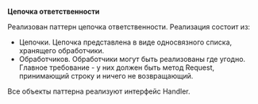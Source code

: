 **Цепочка ответственности**

Реализован паттерн цепочка ответственности. Реализация состоит из:
- Цепочки.
Цепочка представлена в виде односвязного списка, хранящего обработчики.
- Обработчиков.
Обработчики могут быть реализованы где угодно. Главное требование - у них должен быть метод Request, принимающий строку и ничего не возвращающий.

Все объекты паттерна реализуют интерфейс Handler.
